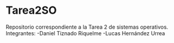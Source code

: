# Tarea2SO
Repositorio correspondiente a la Tarea 2 de sistemas operativos.
Integrantes:
-Daniel Tiznado Riquelme
-Lucas Hernández Urrea
